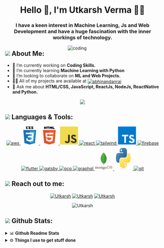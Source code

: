 <h1 align="center">Hello 👋, I'm Utkarsh Verma 🎯️🚀️</h1>
    <h3 align="center">I have a keen interest in Machine Learning, Js and Web Development and have a huge fascination
        with the inner workings of technology.</h3>

<img align="right" alt="coding" width="300" src="https://media.giphy.com/media/lP8xu5t2DLGG045H8F/giphy.gif">

## <img src="https://media.giphy.com/media/WUlplcMpOCEmTGBtBW/giphy.gif" width="40"> **About Me:**

- 🔭 I’m currently working on **Coding Skills.**
- 🌱 I’m currently learning **Machine Learning with Python**
- 👯 I’m looking to collaborate on **ML and Web Projects.**
- 👨‍💻 All of my projects are available at <a href="https://github.com/Alvvion?tab=repositories"
    target="blank"><img align="center"
        src="https://raw.githubusercontent.com/rahuldkjain/github-profile-readme-generator/master/src/images/icons/Social/github.svg"
        alt="abhinandanraj" height="30" width="40" /></a>
- 💬 Ask me about **HTML/CSS, JavaScript, ReactJs, NodeJs, ReactNative and Python.**

<p align="center">
    <img align="center"
        src="https://github-readme-streak-stats.herokuapp.com/?user=Alvvion&theme=radical&hide_border=true" />
</p>

## <img src="https://media.giphy.com/media/j2pOGeGYKe2xCCKwfi/giphy.gif" width="40"> **Languages & Tools:**

<p align="center">
    <a href="https://aws.amazon.com" target="_blank">
        <img src="https://cdn.jsdelivr.net/gh/devicons/devicon/icons/amazonwebservices/amazonwebservices-plain-wordmark.svg"
            alt="aws" width="80" height="60" />
    </a>
    <a href="https://www.w3schools.com/css/" target="_blank">
        <img src="https://raw.githubusercontent.com/devicons/devicon/master/icons/css3/css3-original-wordmark.svg"
            alt="css3" width="60" height="60" />
    </a>
    <a href="https://www.w3.org/html/" target="_blank">
        <img src="https://raw.githubusercontent.com/devicons/devicon/master/icons/html5/html5-original-wordmark.svg"
            alt="html5" width="60" height="60" />
    </a>
    <a href="https://developer.mozilla.org/en-US/docs/Web/JavaScript" target="_blank">
        <img src="https://raw.githubusercontent.com/devicons/devicon/master/icons/javascript/javascript-original.svg"
            alt="javascript" width="60" height="60" />
    </a>
    </a>
    <a href="https://reactjs.org/" target="_blank">
        <img src="https://cdn.jsdelivr.net/gh/devicons/devicon/icons/react/react-original.svg" alt="react"
            width="60" height="60" /> 
    </a>
    <a href="https://tailwindcss.com/" target="_blank" rel="noreferrer">
        <img src="https://www.vectorlogo.zone/logos/tailwindcss/tailwindcss-icon.svg" alt="tailwind" width="60"
            height="60" />
    </a>
    <a href="https://www.typescriptlang.org/" target="_blank" rel="noreferrer">
        <img src="https://raw.githubusercontent.com/devicons/devicon/master/icons/typescript/typescript-original.svg"
            alt="typescript" width="60" height="60" />
    </a>
    <a href="https://firebase.google.com/" target="_blank" rel="noreferrer">
    <img
        src="https://www.vectorlogo.zone/logos/firebase/firebase-icon.svg"
        alt="firebase"
        width="60"
        height="60"
    />
    </a>
    <a href="https://flutter.dev" target="_blank" rel="noreferrer">
    <img
        src="https://www.vectorlogo.zone/logos/flutterio/flutterio-icon.svg"
        alt="flutter"
        width="50"
        height="60"
    />
    </a>
    <a href="https://www.gatsbyjs.com/" target="_blank" rel="noreferrer">
    <img
        src="https://www.vectorlogo.zone/logos/gatsbyjs/gatsbyjs-icon.svg"
        alt="gatsby"
        width="50"
        height="60"
    />
    </a>
    <a href="https://cloud.google.com" target="_blank" rel="noreferrer">
    <img
        src="https://www.vectorlogo.zone/logos/google_cloud/google_cloud-icon.svg"
        alt="gcp"
        width="40"
        height="60"
    />
    </a>
    <a href="https://graphql.org" target="_blank" rel="noreferrer">
    <img
        src="https://www.vectorlogo.zone/logos/graphql/graphql-icon.svg"
        alt="graphql"
        width="60"
        height="60"
    />
    </a>
    <a href="https://www.mongodb.com/" target="_blank" rel="noreferrer">
    <img
        src="https://raw.githubusercontent.com/devicons/devicon/master/icons/mongodb/mongodb-original-wordmark.svg"
        alt="mongodb"
        width="60"
        height="60"
    />
    </a>
    <a href="https://www.python.org" target="_blank">
        <img src="https://raw.githubusercontent.com/devicons/devicon/master/icons/python/python-original.svg"
            alt="python" width="60" height="80" />
    </a>
    <a href="https://git-scm.com/" target="_blank">
        <img src="https://cdn.jsdelivr.net/gh/devicons/devicon/icons/git/git-original.svg" alt="git" width="60"
            height="80" />
    </a>
</p>

## <img src="https://media.giphy.com/media/LnQjpWaON8nhr21vNW/giphy.gif" width="40"> **Reach out to me:** ️

<p align="center">
    <a href="" target="_blank"><img align="center"
            src="https://img.shields.io/badge/-LinkedIn-0e76a8?style=flat-square&logo=Linkedin&logoColor=white"
            alt="Utkarsh" /></a>
    <a href="" target="_blank"><img align="center"
            src="https://img.shields.io/badge/Website-3b5998?style=flat-square&logo=google-chrome&logoColor=white"
            alt="Utkarsh" /></a>
    <a href="mailto:alvvion@gmail.com" target="_blank"><img align="center"
            src="https://img.shields.io/badge/-Gmail-EA4335?style=flat-square&logo=Gmail&logoColor=white"
            alt="Utkarsh" /></a>
<p align="center"> <img
        src="https://komarev.com/ghpvc/?username=abhinandanraj&label=Visitors&color=0088cc&style=flat-square"
        alt="Utkarsh" /> </p>

## <img src="https://media.giphy.com/media/ZCN6F3FAkwsyOGU2RS/giphy.gif" width="40"> **Github Stats:**

<details>
    <summary>📊 <b>Github Readme Stats</b></summary>
    <br />
    <p align="center">
        <a href="https://github.com/Alvvion">
            <img width="430" align="center"
                src="https://github-readme-stats.vercel.app/api?username=Alvvion&show_icons=true&theme=radical&count_private=true">
        </a>
        <a href="https://github.com/Alvvion/github-readme-stats">
            <img align="center"
                src="https://github-readme-stats.anuraghazra1.vercel.app/api/top-langs/?username=Alvvion&layout=compact&theme=radical&langs_count=6" />
        </a>
    </p>
</details>

<details>
    <br />
    <summary>⚙️ <b> Things I use to get stuff done</b></summary>
    <ul>
        <li><b>OS:</b> Windows 11 </li>
        <li><b>Laptop: </b> ROG Strix G17 (AMD RYZEN 9 5900H)</li>
        <li><b>Browser: </b> Brave Web Browser</li>
        <li><b>Code Editor:</b> VSCode - The best editor out there.</li>
        <br />
    </ul>
</details>
